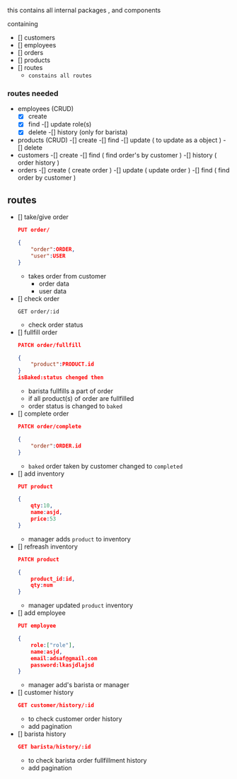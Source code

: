 this contains all internal packages , and components

containing

- [] customers
- [] employees
- [] orders
- [] products
- [] routes
  - `constains all routes`
### routes needed
- employees (CRUD)
    -[x] create
    -[x] find
    -[] update role(s)
    -[x] delete
    -[] history (only for barista)
- products (CRUD)
    -[] create
    -[] find
    -[] update ( to update as a object )
    -[] delete        
- customers
    -[] create
    -[] find ( find order's by customer )
    -[] history ( order history )
- orders
    -[] create ( create order )
    -[] update ( update order )
    -[] find ( find order by customer )



## routes

- [] take/give order
    ```json
    PUT order/

    {
        "order":ORDER,
        "user":USER
    }
    ```
    - takes order from customer
        - order data
        - user data
- [] check order
    ```
    GET order/:id
    ```
    - check order status
- [] fullfill order
    ```json
    PATCH order/fullfill

    {  
        "product":PRODUCT.id
    }
    isBaked:status chenged then 
    ```
    - barista fullfills a part of order
    - if all product(s) of order are fullfilled
    - order status is changed to `baked`
- [] complete order
    ```json
    PATCH order/complete

    {
        "order":ORDER.id
    }
    ```
    - `baked` order taken by customer changed to `completed`
- [] add inventory
    ```json
    PUT product

    {
        qty:10,
        name:asjd,
        price:53
    }

    ```
    - manager adds `product` to inventory
- [] refreash inventory
    ```json
    PATCH product

    {   
        product_id:id,
        qty:num
    }
    ```
    - manager updated `product` inventory
- [] add employee
    ```json
    PUT employee

    {
        role:["role"],
        name:asjd,
        email:adsaf@gmail.com
        password:lkasjdlajsd
    }
    ```
    - manager add's barista or manager
- [] customer history
    ```json
    GET customer/history/:id
    ```
    - to check customer order history
    - add pagination
- [] barista  history
    ```json
    GET barista/history/:id
    ```
    - to check barista order fullfillment history
    - add pagination
